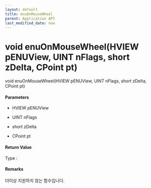 ```yaml
---
layout: default
title: enuOnMouseWheel
parent: Application API
last_modified_date: now
---
```

# void enuOnMouseWheel\(HVIEW pENUView, UINT nFlags, short zDelta, CPoint pt\)

void enuOnMouseWheel\(HVIEW pENUView, UINT nFlags, short zDelta, CPoint pt\)

#### Parameters

* HVIEW pENUView



* UINT nFlags



* short zDelta



* CPoint pt



#### Return Value

Type :

#### Remarks

더이상 지원하지 않는 함수입니다.

